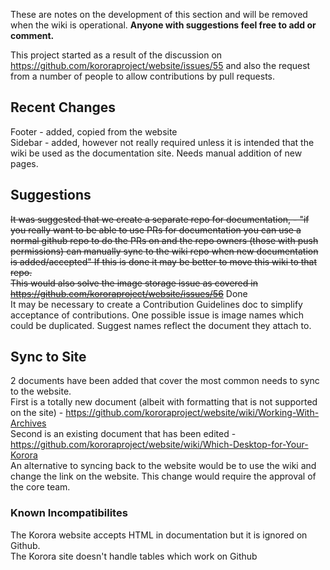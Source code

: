 These are notes on the development of this section and will be removed when the wiki is operational. **Anyone with suggestions feel free to add or comment.**

This project started as a result of the discussion on https://github.com/kororaproject/website/issues/55 and also the request from a number of people to allow contributions by pull requests.

## Recent Changes
Footer - added, copied from the website  
Sidebar - added, however not really required unless it is intended that the wiki be used as the documentation site. Needs manual addition of new pages.

## Suggestions
~~It was suggested that we create a separate repo for documentation, - "if you really want to be able to use PRs for documentation you can use a normal github repo to do the PRs on and the repo owners (those with push permissions) can manually sync to the wiki repo when new documentation is added/accepted"
If this is done it may be better to move this wiki to that repo.  
This would also solve the image storage issue as covered in https://github.com/kororaproject/website/issues/56~~ Done  
It may be necessary to create a Contribution Guidelines doc to simplify acceptance of contributions. One possible issue is image names which could be duplicated. Suggest names reflect the document they attach to.

## Sync to Site
2 documents have been added that cover the most common needs to sync to the website.  
First is a totally new document (albeit with formatting that is not supported on the site) - https://github.com/kororaproject/website/wiki/Working-With-Archives  
Second is an existing document that has been edited - https://github.com/kororaproject/website/wiki/Which-Desktop-for-Your-Korora  
An alternative to syncing back to the website would be to use the wiki and change the link on the website. This change would require the approval of the core team.
### Known Incompatibilites
The Korora website accepts HTML in documentation but it is ignored on Github.  
The Korora site doesn't handle tables which work on Github
